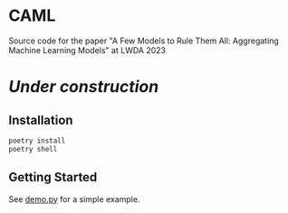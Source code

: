 # CAML
Source code for the paper "A Few Models to Rule Them All: Aggregating Machine Learning Models" at LWDA 2023

# _**Under construction**_


## Installation
```bash
poetry install
poetry shell
```

## Getting Started

See [demo.py](src/demo.py) for a simple example.